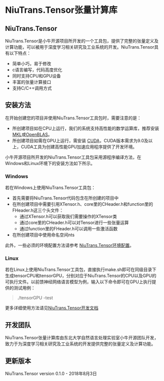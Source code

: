 # NiuTrans.Tensor张量计算库

## NiuTrans.Tensor

NiuTrans.Tensor是小牛开源项目所开发的一个工具包，提供了完整的张量定义及计算功能，可以被用于深度学习相关研究及工业系统的开发。NiuTrans.Tensor具有以下特点：

* 简单小巧，易于修改
* c语言编写，代码高度优化
* 同时支持CPU和GPU设备
* 丰富的张量计算接口
* 支持C/C++调用方式

## 安装方法

在开始创建您的项目并使用NiuTrans.Tensor工具包时，需要注意的是：

* 所创建项目如在CPU上运行，我们的系统支持高性能的数学运算库，推荐安装[MKL](https://software.intel.com/en-us/mkl)或[OpenBLAS](http://www.openblas.net/)。
* 所创建项目如需在GPU上运行，需安装 [CUDA](https://developer.nvidia.com/cuda-downloads)，CUDA版本需求为9.0及以上，CUDA工具为创建高性能GPU加速应用程序提供了开发环境。

小牛开源项目所开发的NiuTrans.Tensor工具包采用源程序编译方法，在Windows和Linux环境下的安装方法如下所示。

### Windows

若在Windows上使用NiuTrans.Tensor工具包：

* 首先需要将NiuTrans.Tensor代码包含在所创建的项目中
* 在所创建项目中需要引用XTensor.h、core里的CHeader.h和function里的FHeader.h这三个头文件：
    * 通过XTensor.h可以获取我们需要操作的XTensor类
    * 通过core里的CHeader.h可以对Tensor进行一些张量运算
    * 通过function里的FHeader.h可以调用一些激活函数
* 在所创建项目中使用命名空间nts

此外，一些必须的环境配置方法请参考 [NiuTrans.Tensor环境配置](http://47.105.50.196/NiuTrans/NiuTrans.Tensor/blob/master/doc/Configuration.md)。

### Linux

若在Linux上使用NiuTrans.Tensor工具包，直接执行make.sh即可在同级目录下生成tensorCPU和tensorGPU，分别对应于NiuTrans.Tensor的CPU以及GPU的可执行文件。以前馈神经网络语言模型为例，输入以下命令即可在GPU上执行提供的测试用例：
>./tensorGPU -test

更多详细使用方法请见[NiuTrans.Tensor开发文档](http://47.104.97.237/niutrans/site/niutensor/index.html)


## 开发团队

NiuTrans.Tensor张量计算库由东北大学自然语言处理实验室小牛开源团队开发，致力于为深度学习相关研究及工业系统的开发提供完整的张量定义及计算功能。

## 更新版本

NiuTrans.Tensor version 0.1.0 - 2018年8月3日
